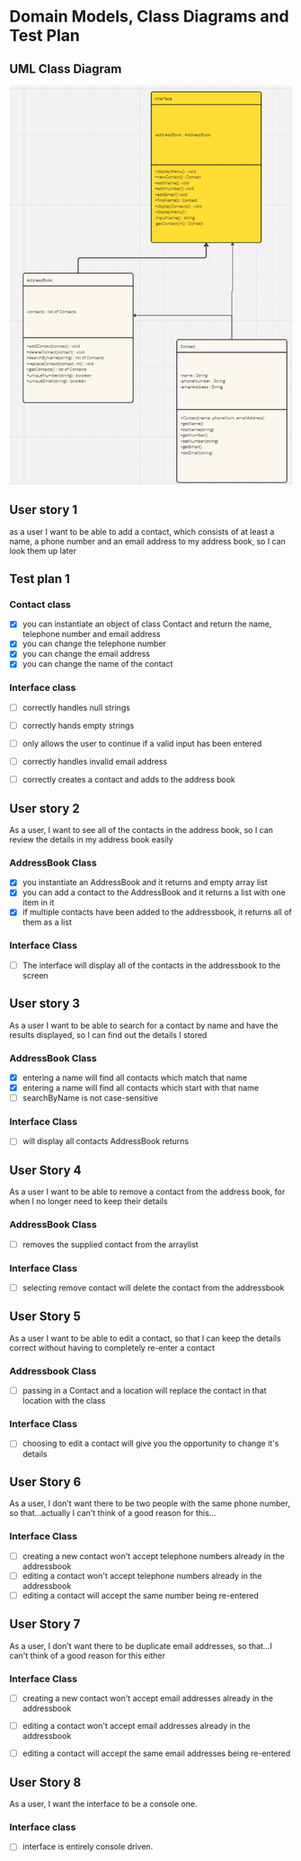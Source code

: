 # Domain Models, Class Diagrams and Test Plan

## UML Class Diagram

![UML class diagram v1.](classdiagram.png)

## User story 1
as a user I want to be able to add a contact, which consists of at least a name, a phone number and an email address to my address book, so I can look them up later

## Test plan 1
### Contact class
- [x] you can instantiate an object of class Contact and return the name, telephone number and email address
- [x] you can change the telephone number
- [x] you can change the email address
- [x] you can change the name of the contact

### Interface class
- [ ] correctly handles null strings
- [ ] correctly hands empty strings
- [ ] only allows the user to continue if a valid input has been entered
- [ ] correctly handles invalid email address
- [ ] correctly creates a contact and adds to the address book


## User story 2

As a user, I want to see all of the contacts in the address book, so I can review the details in my address book easily

### AddressBook Class

- [x] you instantiate an AddressBook and it returns and empty array list
- [x] you can add a contact to the AddressBook and it returns a list with one item in it
- [x] if multiple contacts have been added to the addressbook, it returns all of them as a list

### Interface Class
- [ ] The interface will display all of the contacts in the addressbook to the screen

## User story 3

As a user I want to be able to search for a contact by name and have the results displayed, so I can find out the details I stored

### AddressBook Class

- [x] entering a name will find all contacts which match that name
- [x] entering a name will find all contacts which start with that name
- [ ] searchByName is not case-sensitive

### Interface Class

- [ ] will display all contacts AddressBook returns
 
## User Story 4

As a user I want to be able to remove a contact from the address book, for when I no longer need to keep their details

### AddressBook Class

- [ ] removes the supplied contact from the arraylist

### Interface Class

- [ ] selecting remove contact will delete the contact from the addressbook

## User Story 5

As a user I want to be able to edit a contact, so that I can keep the details correct without having to completely re-enter a contact

### Addressbook Class

- [ ] passing in a Contact and a location will replace the contact in that location with the class

### Interface Class

- [ ] choosing to edit a contact will give you the opportunity to change it's details

## User Story 6

As a user, I don't want there to be two people with the same phone number, so that...actually I can't think of a good reason for this...

### Interface Class

- [ ] creating a new contact won't accept telephone numbers already in the addressbook
- [ ] editing a contact won't accept telephone numbers already in the addressbook
- [ ] editing a contact will accept the same number being re-entered

## User Story 7

As a user, I don't want there to be duplicate email addresses, so that...I can't think of a good reason for this either

### Interface Class

- [ ] creating a new contact won't accept email addresses already in the addressbook
- [ ] editing a contact won't accept email addresses already in the addressbook
- [ ] editing a contact will accept the same email addresses being re-entered


## User Story 8

As a user, I want the interface to be a console one.

### Interface class

-[ ] interface is entirely console driven.